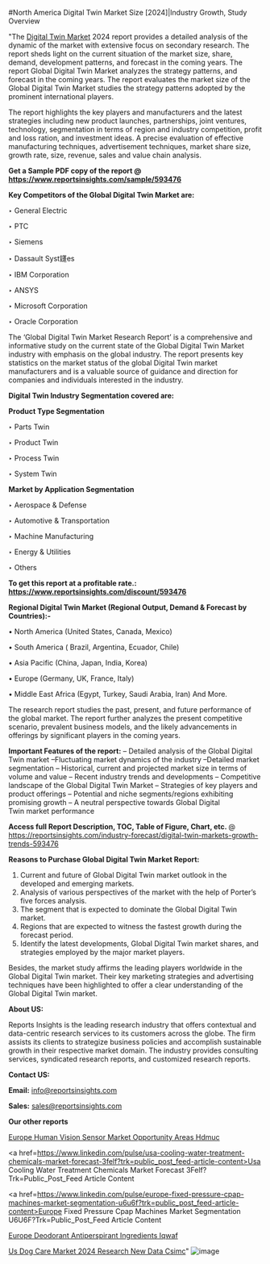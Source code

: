 #North America Digital Twin Market Size [2024]|Industry Growth, Study Overview

"The <a href=https://www.reportsinsights.com/sample/593476>Digital Twin Market</a> 2024 report provides a detailed analysis of the dynamic of the market with extensive focus on secondary research. The report sheds light on the current situation of the market size, share, demand, development patterns, and forecast in the coming years. The report Global Digital Twin Market analyzes the strategy patterns, and forecast in the coming years. The report evaluates the market size of the Global Digital Twin Market studies the strategy patterns adopted by the prominent international players.

The report highlights the key players and manufacturers and the latest strategies including new product launches, partnerships, joint ventures, technology, segmentation in terms of region and industry competition, profit and loss ration, and investment ideas. A precise evaluation of effective manufacturing techniques, advertisement techniques, market share size, growth rate, size, revenue, sales and value chain analysis.

<strong>Get a Sample PDF copy of the report @ <a href=https://www.reportsinsights.com/sample/593476 style=color:#0000ff;>https://www.reportsinsights.com/sample/593476</a></strong>

<strong>Key Competitors of the Global Digital Twin Market are:</strong>

‣ General Electric


‣ PTC


‣ Siemens


‣ Dassault Syst鑝es


‣ IBM Corporation


‣ ANSYS


‣ Microsoft Corporation


‣ Oracle Corporation

The ‘Global Digital Twin Market Research Report’ is a comprehensive and informative study on the current state of the Global Digital Twin Market industry with emphasis on the global industry. The report presents key statistics on the market status of the global Digital Twin market manufacturers and is a valuable source of guidance and direction for companies and individuals interested in the industry.

<strong>Digital Twin Industry Segmentation covered are:</strong>

<strong>Product Type Segmentation</strong>

‣    Parts Twin


‣ Product Twin


‣ Process Twin


‣ System Twin

<strong>Market by Application Segmentation</strong>

‣   Aerospace & Defense


‣ Automotive & Transportation


‣ Machine Manufacturing


‣ Energy & Utilities


‣ Others

<strong>To get this report at a profitable rate.: <a href=https://www.reportsinsights.com/discount/593476 style=color:#0000ff;>https://www.reportsinsights.com/discount/593476</a></strong>

<strong>Regional Digital Twin Market (Regional Output, Demand &amp; Forecast by Countries):-</strong>

• North America (United States, Canada, Mexico)

• South America ( Brazil, Argentina, Ecuador, Chile)

• Asia Pacific (China, Japan, India, Korea)

• Europe (Germany, UK, France, Italy)

• Middle East Africa (Egypt, Turkey, Saudi Arabia, Iran) And More.

The research report studies the past, present, and future performance of the global market. The report further analyzes the present competitive scenario, prevalent business models, and the likely advancements in offerings by significant players in the coming years.

<strong>Important Features of the report:</strong>
– Detailed analysis of the Global Digital Twin market
–Fluctuating market dynamics of the industry
–Detailed market segmentation
– Historical, current and projected market size in terms of volume and value
– Recent industry trends and developments
– Competitive landscape of the Global Digital Twin Market
– Strategies of key players and product offerings
– Potential and niche segments/regions exhibiting promising growth
– A neutral perspective towards Global Digital Twin market performance

<strong>Access full Report Description, TOC, Table of Figure, Chart, etc. </strong>@   <a href=https://reportsinsights.com/industry-forecast/digital-twin-markets-growth-trends-593476 style=color:#0000ff;>https://reportsinsights.com/industry-forecast/digital-twin-markets-growth-trends-593476</a>

<strong>Reasons to Purchase Global Digital Twin Market Report:</strong>
1. Current and future of Global Digital Twin market outlook in the developed and emerging markets.
2. Analysis of various perspectives of the market with the help of Porter’s five forces analysis.
3. The segment that is expected to dominate the Global Digital Twin market.
4. Regions that are expected to witness the fastest growth during the forecast period.
5. Identify the latest developments, Global Digital Twin market shares, and strategies employed by the major market players.

Besides, the market study affirms the leading players worldwide in the Global Digital Twin market. Their key marketing strategies and advertising techniques have been highlighted to offer a clear understanding of the Global Digital Twin market.

<strong><strong>About US</strong>:</strong>

Reports Insights is the leading research industry that offers contextual and data-centric research services to its customers across the globe. The firm assists its clients to strategize business policies and accomplish sustainable growth in their respective market domain. The industry provides consulting services, syndicated research reports, and customized research reports.

<strong>Contact US:</strong>

<p class=><b>Email:</b> <a href=mailto:info@reportsinsights.com>info@reportsinsights.com</a></p>
<p class=><b>Sales:</b> <a href=mailto:sales@reportsinsights.com>sales@reportsinsights.com</a></p>

<strong>Our other reports</strong>

<a href=https://www.linkedin.com/pulse/europe-human-vision-sensor-market-opportunity-areas-hdmuc/>Europe Human Vision Sensor Market Opportunity Areas Hdmuc</a>

<a href=https://www.linkedin.com/pulse/usa-cooling-water-treatment-chemicals-market-forecast-3felf?trk=public_post_feed-article-content>Usa Cooling Water Treatment Chemicals Market Forecast 3Felf?Trk=Public_Post_Feed Article Content</a>

<a href=https://www.linkedin.com/pulse/europe-fixed-pressure-cpap-machines-market-segmentation-u6u6f?trk=public_post_feed-article-content>Europe Fixed Pressure Cpap Machines Market Segmentation U6U6F?Trk=Public_Post_Feed Article Content</a>

<a href=https://www.linkedin.com/pulse/europe-deodorant-antiperspirant-ingredients-iqwaf/>Europe Deodorant Antiperspirant Ingredients Iqwaf</a>

<a href=https://www.linkedin.com/pulse/us-dog-care-market-2024-research-new-data-csimc/>Us Dog Care Market 2024 Research New Data Csimc</a>"
![image](https://github.com/ahaan12367/RIMarket24/assets/158471582/7ac4c7fd-ab93-4e62-bf43-5f72baedbd8e)
